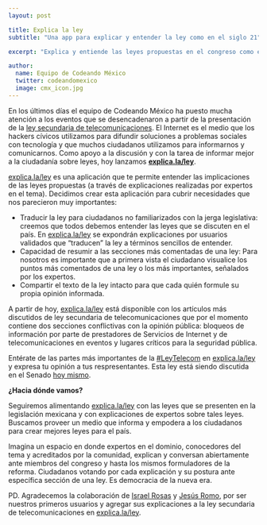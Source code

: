 ```yaml
---
layout: post

title: Explica la ley
subtitle: "Una app para explicar y entender la ley como en el siglo 21"

excerpt: "Explica y entiende las leyes propuestas en el congreso como en el siglo 21"

author:
  name: Equipo de Codeando México
  twitter: codeandomexico
  image: cmx_icon.jpg
---
```


En los últimos días el equipo de Codeando México ha puesto mucha atención a los eventos que se desencadenaron a 
partir de la presentación de la [ley secundaria de telecomunicaciones](http://www.senado.gob.mx/sgsp/gaceta/62/2/2014-03-25-1/assets/documentos/INI_EF_Telecomunicaciones.pdf). 
El Internet es el medio que los hackers cívicos utilizamos para difundir soluciones a problemas sociales con tecnología y que muchos ciudadanos utilizamos para 
informarnos y comunicarnos. Como apoyo a la discusión y con la tarea de informar mejor a la ciudadanía sobre leyes, 
hoy lanzamos **[explica.la/ley](http://www.explica.la/ley)**.

[explica.la/ley](http://www.explica.la/ley) es una aplicación que te permite entender las implicaciones de las 
leyes propuestas (a través de explicaciones realizadas por expertos en el tema). Decidimos crear esta aplicación 
para cubrir necesidades que nos parecieron muy importantes:
* Traducir la ley para ciudadanos no familiarizados con la jerga legislativa: creemos que todos debemos entender las leyes que se discuten en el país. En [explica.la/ley](http://www.explica.la/ley) se expondrán explicaciones por usuarios validados que “traducen” la ley a términos sencillos de entender.
* Capacidad de resumir a las secciones más comentadas de una ley: Para nosotros es importante que  a primera vista el ciudadano visualice los puntos más comentados de una ley o los más importantes, señalados por los expertos.
* Compartir el texto de la ley intacto para que cada quién formule su propia opinión informada. 

A partir de hoy,  [explica.la/ley](http://www.explica.la/ley) está disponible con los artículos más discutidos de ley secundaria 
de telecomunicaciones que por el momento contiene dos secciones conflictivas con la opinión pública: bloqueos de información 
por parte de prestadores de Servicios de Internet y de telecomunicaciones en eventos y lugares críticos para la seguridad 
pública.

Entérate de las partes más importantes de la [#LeyTelecom](https://twitter.com/search?q=%23LeyTelecom&src=tyah) en [explica.la/ley](http://www.explica.la/ley) y expresa tu opinión a 
tus respresentantes. Esta ley está siendo discutida en el Senado [hoy mismo](http://www.canaldelcongreso.gob.mx/). 

**¿Hacia dónde vamos?**

Seguiremos alimentando [explica.la/ley](http://www.explica.la/ley) con las leyes que se presenten en la legislación 
mexicana y con explicaciones de expertos sobre tales leyes. Buscamos
proveer un medio que informa y empodera a los ciudadanos para crear mejores leyes para el país.

Imagina un espacio en donde expertos en el dominio, conocedores del tema
y acreditados por la comunidad, explican y conversan abiertamente ante
miembros del congreso y hasta los mismos formuladores de la reforma.
Ciudadanos votando por cada explicación y su postura ante específica
sección de una ley. Es democracia de la nueva era.

PD. Agradecemos la colaboración de [Israel Rosas](https://twitter.com/irosasr) y [Jesús Romo](https://twitter.com/Dackjaniel), por ser 
nuestros primeros usuarios y agregar sus explicaciones a la ley secundaria de telecomunicaciones en [explica.la/ley](http://www.explica.la/ley). 

